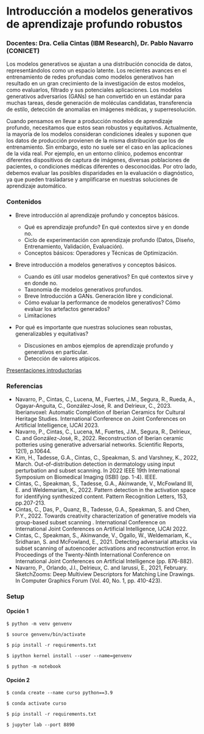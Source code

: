 # Introducción a modelos generativos de aprendizaje profundo robustos
### Docentes: Dra. Celia Cintas (IBM Research), Dr. Pablo Navarro (CONICET) 

Los modelos generativos se ajustan a una distribución conocida de datos, representándolos como un espacio latente. Los recientes avances en el entrenamiento de redes profundas como modelos generativos han resultado en un gran crecimiento de la investigación de estos modelos, como evaluarlos, filtrado y sus potenciales aplicaciones. Los modelos generativos adversarios (GANs) se han convertido en un estándar para muchas tareas, desde generación de moléculas candidatas, transferencia de estilo, detección de anomalías en imágenes médicas, y superresolución.

Cuando pensamos en llevar a producción modelos de aprendizaje profundo, necesitamos que estos sean robustos y equitativos. Actualmente, la mayoría de los modelos consideran condiciones ideales y suponen que los datos de producción provienen de la misma distribución que los de entrenamiento. Sin embargo, esto no suele ser el caso en las aplicaciones de la vida real. Por ejemplo, en un entorno clínico, podemos encontrar diferentes dispositivos de captura de imágenes, diversas poblaciones de pacientes, o condiciones médicas diferentes o desconocidas. Por otro lado, debemos evaluar las posibles disparidades en la evaluación o diagnóstico, ya que pueden trasladarse y amplificarse en nuestras soluciones de aprendizaje automático. 

### Contenidos

- Breve introducción al aprendizaje profundo y conceptos básicos.
  - Qué es aprendizaje profundo? En qué contextos sirve y en donde no.
  - Ciclo de experimentación con aprendizaje profundo (Datos, Diseño, Entrenamiento, Validación, Evaluación).
  - Conceptos básicos: Operadores y Técnicas de Optimización.

- Breve introducción a modelos generativos y conceptos básicos.
  - Cuando es útil usar modelos generativos?   En qué contextos sirve y en donde no.
  - Taxonomia de modelos generativos profundos.
  - Breve Introducción a GANs. Generación libre y condicional.
  - Cómo evaluar la performance de modelos generativos? Cómo evaluar los artefactos generados?
  - Limitaciones 

- Por qué es importante que nuestras soluciones sean robustas, generalizables y equitativas?
  - Discusiones en ambos ejemplos de aprendizaje profundo y generativos en particular.
  - Detección de valores atípicos.

[Presentaciones introductorias](https://docs.google.com/presentation/d/1fYhr96zX89ZWw5winysMLCFd5WO9v_gFesPjQY_42H4/edit?usp=share_link)

### Referencias

- Navarro, P., Cintas, C., Lucena, M., Fuertes, J.M., Segura, R., Rueda, A., Ogayar-Anguita, C., González-José, R. and Delrieux, C., 2023. Iberianvoxel: Automatic Completion of Iberian Ceramics for Cultural Heritage Studies. International Conference on Joint Conferences on Artificial Intelligence, IJCAI 2023.
- Navarro, P., Cintas, C., Lucena, M., Fuertes, J.M., Segura, R., Delrieux, C. and González-José, R., 2022. Reconstruction of Iberian ceramic potteries using generative adversarial networks. Scientific Reports, 12(1), p.10644.
- Kim, H., Tadesse, G.A., Cintas, C., Speakman, S. and Varshney, K., 2022, March. Out-of-distribution detection in dermatology using input perturbation and subset scanning. In 2022 IEEE 19th International Symposium on Biomedical Imaging (ISBI) (pp. 1-4). IEEE.
- Cintas, C., Speakman, S., Tadesse, G.A., Akinwande, V., McFowland III, E. and Weldemariam, K., 2022. Pattern detection in the activation space for identifying synthesized content. Pattern Recognition Letters, 153, pp.207-213.
- Cintas, C., Das, P., Quanz, B., Tadesse, G.A., Speakman, S. and Chen, P.Y., 2022. Towards creativity characterization of generative models via group-based subset scanning . International Conference on International Joint Conferences on Artificial Intelligence, IJCAI 2022.
- Cintas, C., Speakman, S., Akinwande, V., Ogallo, W., Weldemariam, K., Sridharan, S. and McFowland, E., 2021. Detecting adversarial attacks via subset scanning of autoencoder activations and reconstruction error. In Proceedings of the Twenty-Ninth International Conference on International Joint Conferences on Artificial Intelligence (pp. 876-882).
- Navarro, P., Orlando, J.I., Delrieux, C. and Iarussi, E., 2021, February. SketchZooms: Deep Multiview Descriptors for Matching Line Drawings. In Computer Graphics Forum (Vol. 40, No. 1, pp. 410-423).


### Setup

#### Opción 1

`$ python -m venv genvenv`

`$ source genvenv/bin/activate`

`$ pip install -r requirements.txt`

`$ ipython kernel install --user --name=genvenv`

`$ python -m notebook`

#### Opción 2

`$ conda create --name curso python==3.9`

`$ conda activate curso`

`$ pip install -r requirements.txt`

`$ jupyter lab --port 8890`



